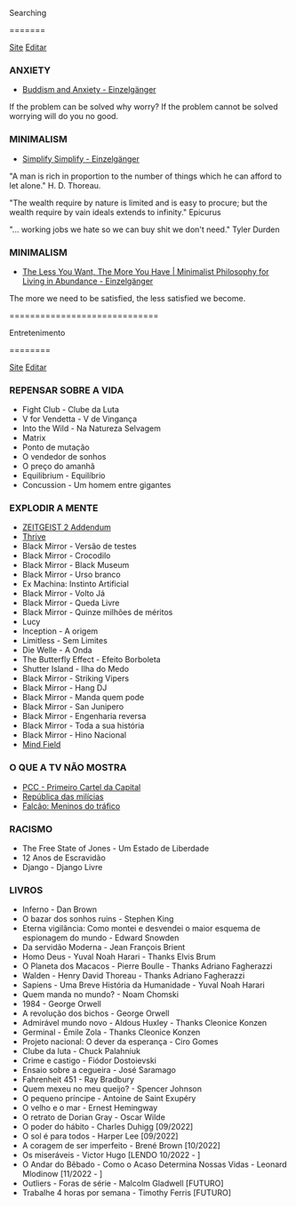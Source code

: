 Searching

=======

[Site](https://alanhelfer.github.io/searching/) [Editar](https://github.com/alanhelfer/searching/edit/gh-pages/index.md) 

### ANXIETY
* [Buddism and Anxiety - Einzelgänger](https://www.youtube.com/watch?v=nk-6N1nuTwU&list=PLDVYjnosumiAiRjQVHKohfEomy1d-_klI&index=2)
<p> If the problem can be solved why worry? If the problem cannot be solved worrying will do you no good.</p>


### MINIMALISM
* [Simplify Simplify - Einzelgänger](https://www.youtube.com/watch?v=vPBlDD_8WNE)
<p> "A man is rich in proportion to the number of things which he can afford to let alone." H. D. Thoreau. </p>
<p> "The wealth require by nature is limited and is easy to procure; but the wealth require by vain ideals extends to infinity." Epicurus </p>
<p> "... working jobs we hate so we can buy shit we don't need." Tyler Durden <p/>


### MINIMALISM
* [The Less You Want, The More You Have | Minimalist Philosophy for Living in Abundance - Einzelgänger]()
<p> The more we need to be satisfied, the less satisfied we become. <p/>


=============================

Entretenimento

========


[Site](https://alanhelfer.github.io/entretenimento/) [Editar](https://github.com/alanhelfer/entretenimento/edit/gh-pages/index.md)

### REPENSAR SOBRE A VIDA
* Fight Club - Clube da Luta
* V for Vendetta - V de Vingança
* Into the Wild - Na Natureza Selvagem
* Matrix
* Ponto de mutação
* O vendedor de sonhos
* O preço do amanhã
* Equilibrium - Equilíbrio
* Concussion - Um homem entre gigantes

### EXPLODIR A MENTE
* [ZEITGEIST 2 Addendum](https://youtu.be/Z71lo_OeD34?t=405)
* [Thrive](https://youtu.be/40f6aURncZo?t=2595)
* Black Mirror - Versão de testes
* Black Mirror - Crocodilo
* Black Mirror - Black Museum
* Black Mirror - Urso branco
* Ex Machina: Instinto Artificial
* Black Mirror - Volto Já
* Black Mirror - Queda Livre
* Black Mirror - Quinze milhões de méritos
* Lucy
* Inception - A origem
* Limitless - Sem Limites
* Die Welle - A Onda
* The Butterfly Effect - Efeito Borboleta
* Shutter Island - Ilha do Medo
* Black Mirror - Striking Vipers
* Black Mirror - Hang DJ
* Black Mirror - Manda quem pode
* Black Mirror - San Junipero
* Black Mirror - Engenharia reversa
* Black Mirror - Toda a sua história
* Black Mirror - Hino Nacional
* [Mind Field](https://www.youtube.com/watch?v=iqKdEhx-dD4&list=PL-D2eb2vBV7LzsXkzeinc7v1eZ-22AaCs)

### O QUE A TV NÃO MOSTRA
* [PCC - Primeiro Cartel da Capital](https://www.youtube.com/watch?v=ZJ1odbHDWPU&list=PLWgivY7fJz-cNFM4m-2BKFsImcam45u4l&index=3)
* [República das milícias](https://open.spotify.com/show/6rOkNLT6HOZLD4syOMKZxv)
* [Falcão: Meninos do tráfico](https://www.youtube.com/watch?v=B-s2SDi3rkY)

### RACISMO
* The Free State of Jones - Um Estado de Liberdade
* 12 Anos de Escravidão
* Django - Django Livre

### LIVROS
* Inferno - Dan Brown
* O bazar dos sonhos ruins - Stephen King
* Eterna vigilância: Como montei e desvendei o maior esquema de espionagem do mundo - Edward Snowden
* Da servidão Moderna - Jean François Brient
* Homo Deus - Yuval Noah Harari - Thanks Elvis Brum
* O Planeta dos Macacos - Pierre Boulle - Thanks Adriano Fagherazzi
* Walden - Henry David Thoreau - Thanks Adriano Fagherazzi
* Sapiens - Uma Breve História da Humanidade - Yuval Noah Harari
* Quem manda no mundo? - Noam Chomski
* 1984 - George Orwell
* A revolução dos bichos - George Orwell
* Admirável mundo novo - Aldous Huxley - Thanks Cleonice Konzen
* Germinal - Émile Zola - Thanks Cleonice Konzen
* Projeto nacional: O dever da esperança - Ciro Gomes
* Clube da luta - Chuck Palahniuk
* Crime e castigo - Fiódor Dostoievski
* Ensaio sobre a cegueira - José Saramago
* Fahrenheit 451 - Ray Bradbury
* Quem mexeu no meu queijo? - Spencer Johnson
* O pequeno príncipe - Antoine de Saint Exupéry
* O velho e o mar - Ernest Hemingway
* O retrato de Dorian Gray - Oscar Wilde
* O poder do hábito - Charles Duhigg [09/2022]
* O sol é para todos - Harper Lee [09/2022]
* A coragem de ser imperfeito - Brené Brown [10/2022]
* Os miseráveis - Victor Hugo [LENDO 10/2022 - ]
* O Andar do Bêbado - Como o Acaso Determina Nossas Vidas - Leonard Mlodinow [11/2022 - ]
* Outliers - Foras de série - Malcolm Gladwell [FUTURO]
* Trabalhe 4 horas por semana - Timothy Ferris [FUTURO]
